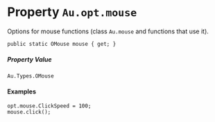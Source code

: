 # Property `Au.opt.mouse`

Options for mouse functions (class `Au.mouse` and functions that use it).

```
public static OMouse mouse { get; }
```

##### Property Value

`Au.Types.OMouse`

#### Examples

```
opt.mouse.ClickSpeed = 100;
mouse.click();
```